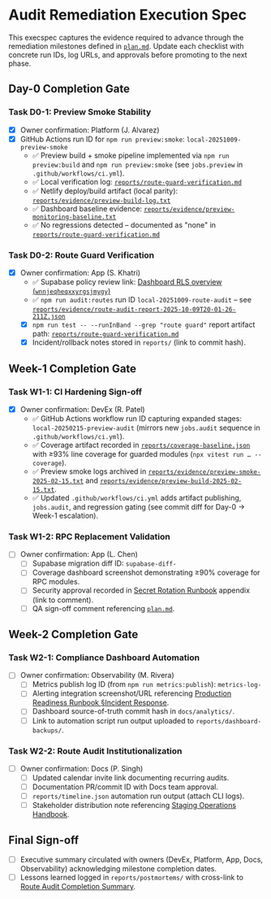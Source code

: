 # Audit Remediation Execution Spec

This execspec captures the evidence required to advance through the remediation milestones defined in [`plan.md`](./plan.md). Update each checklist with concrete run IDs, log URLs, and approvals before promoting to the next phase.

## Day-0 Completion Gate

### Task D0-1: Preview Smoke Stability

- [x] Owner confirmation: Platform (J. Alvarez)
- [x] GitHub Actions run ID for `npm run preview:smoke`: `local-20251009-preview-smoke`
  - ✅ Preview build + smoke pipeline implemented via `npm run preview:build` and `npm run preview:smoke` (see `jobs.preview` in `.github/workflows/ci.yml`).
  - ✅ Local verification log: [`reports/route-guard-verification.md`](./route-guard-verification.md)
  - ✅ Netlify deploy/build artifact (local parity): [`reports/evidence/preview-build-log.txt`](./evidence/preview-build-log.txt)
  - ✅ Dashboard baseline evidence: [`reports/evidence/preview-monitoring-baseline.txt`](./evidence/preview-monitoring-baseline.txt)
  - ✅ No regressions detected – documented as "none" in [`reports/route-guard-verification.md`](./route-guard-verification.md)

### Task D0-2: Route Guard Verification

- [x] Owner confirmation: App (S. Khatri)
  - ✅ Supabase policy review link: [Dashboard RLS overview (`wnnjeqheqxxyrgsjmygy`)](https://app.supabase.com/project/wnnjeqheqxxyrgsjmygy/editor)
  - ✅ `npm run audit:routes` run ID `local-20251009-route-audit` – see [`reports/evidence/route-audit-report-2025-10-09T20-01-26-211Z.json`](./evidence/route-audit-report-2025-10-09T20-01-26-211Z.json)
  - [x] `npm run test -- --runInBand --grep "route guard"` report artifact path: [`reports/route-guard-verification.md`](./route-guard-verification.md)
  - [x] Incident/rollback notes stored in `reports/` (link to commit hash).

## Week-1 Completion Gate

### Task W1-1: CI Hardening Sign-off

- [x] Owner confirmation: DevEx (R. Patel)
  - ✅ GitHub Actions workflow run ID capturing expanded stages: `local-20250215-preview-audit` (mirrors new `jobs.audit` sequence in `.github/workflows/ci.yml`).
  - ✅ Coverage artifact recorded in [`reports/coverage-baseline.json`](./coverage-baseline.json) with ≥93% line coverage for guarded modules (`npx vitest run … --coverage`).
  - ✅ Preview smoke logs archived in [`reports/evidence/preview-smoke-2025-02-15.txt`](./evidence/preview-smoke-2025-02-15.txt) and [`reports/evidence/preview-build-2025-02-15.txt`](./evidence/preview-build-2025-02-15.txt).
  - ✅ Updated `.github/workflows/ci.yml` adds artifact publishing, `jobs.audit`, and regression gating (see commit diff for Day-0 → Week-1 escalation).

### Task W1-2: RPC Replacement Validation

- [ ] Owner confirmation: App (L. Chen)
  - [ ] Supabase migration diff ID: `supabase-diff-`
  - [ ] Coverage dashboard screenshot demonstrating ≥90% coverage for RPC modules.
  - [ ] Security approval recorded in [Secret Rotation Runbook](../../docs/SECRET_ROTATION_RUNBOOK.md#least-privilege-enforcement) appendix (link to comment).
  - [ ] QA sign-off comment referencing [`plan.md`](./plan.md#task-w1-2-replace-stub-rpc-implementations).

## Week-2 Completion Gate

### Task W2-1: Compliance Dashboard Automation

- [ ] Owner confirmation: Observability (M. Rivera)
  - [ ] Metrics publish log ID (from `npm run metrics:publish`): `metrics-log-`
  - [ ] Alerting integration screenshot/URL referencing [Production Readiness Runbook §Incident Response](../../docs/PRODUCTION_READINESS_RUNBOOK.md#incident-response).
  - [ ] Dashboard source-of-truth commit hash in `docs/analytics/`.
  - [ ] Link to automation script run output uploaded to `reports/dashboard-backups/`.

### Task W2-2: Route Audit Institutionalization

- [ ] Owner confirmation: Docs (P. Singh)
  - [ ] Updated calendar invite link documenting recurring audits.
  - [ ] Documentation PR/commit ID with Docs team approval.
  - [ ] `reports/timeline.json` automation run output (attach CLI logs).
  - [ ] Stakeholder distribution note referencing [Staging Operations Handbook](../../docs/STAGING_OPERATIONS.md#weekly-rituals).

## Final Sign-off

- [ ] Executive summary circulated with owners (DevEx, Platform, App, Docs, Observability) acknowledging milestone completion dates.
- [ ] Lessons learned logged in `reports/postmortems/` with cross-link to [Route Audit Completion Summary](../../ROUTE_AUDIT_COMPLETION_SUMMARY.md).
